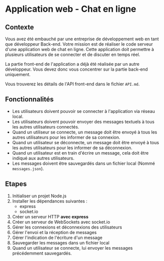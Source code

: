 # Application web - Chat en ligne

## Contexte

Vous avez été embauché par une entreprise de développement web en tant que développeur Back-end. Votre mission est de réaliser le code serveur d'une application web de chat en ligne. Cette application doit permettre à plusieurs utilisateurs de se connecter et de discuter en temps réel.

La partie front-end de l'application a déjà été réalisée par un autre développeur. Vous devez donc vous concentrer sur la partie back-end uniquement.

Vous trouverez les détails de l'API front-end dans le fichier `API.md`.

## Fonctionnalités

- Les utilisateurs doivent pouvoir se connecter à l'application via réseau local.
- Les utilisateurs doivent pouvoir envoyer des messages textuels à tous les autres utilisateurs connectés.
- Quand un utiliseur se connecte, un message doit être envoyé à tous les autres utilisateurs pour les informer de sa connexion.
- Quand un utilisateur se déconnecte, un message doit être envoyé à tous les autres utilisateurs pour les informer de sa déconnexion.
- Quand un utilisateur est en train d'écrire un message, cela doit être indiqué aux autres utilisateurs.
- Les messages doivent être sauvegardés dans un fichier local (Nommé `messages.json`).


## Etapes

1. Initialiser un projet Node.js
2. Installer les dépendances suivantes :
	 - express
	 - socket.io
3. Créer un serveur HTTP **avec express**
4. Créer un serveur de WebSockets avec socket.io
5. Gérer les connexions et déconnexions des utilisateurs
6. Gérer l'envoi et la réception de messages
7. Gérer l'indication de l'écriture d'un message
8. Sauvegarder les messages dans un fichier local
9. Quand un utilisateur se connecte, lui envoyer les messages précédemment sauvegardés.